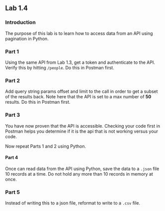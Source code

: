## Lab 1.4

### Introduction
The purpose of this lab is to learn how to access data from an API using pagination in Python. 

### Part 1
Using the same API from Lab 1.3, get a token and authenticate to the API. Verify this by hitting `/people`. Do this in Postman first. 

### Part 2
Add query string params offset and limit to the call in order to get a subset of the results back.  Note here that the API is set to a max number of **50** results. Do this in Postman first. 

### Part 3
You have now proven that the API is accessible. Checking your code first in Postman helps you determine if it is the api that is not working versus your code.

Now repeat Parts 1 and 2 using Python. 

#### Part 4
Once can read data from the API using Python, save the data to a `.json` file 10 records at a time. Do not hold any more than 10 records in memory at once. 

### Part 5 
Instead of writing this to a json file, reformat to write to a `.csv` file. 